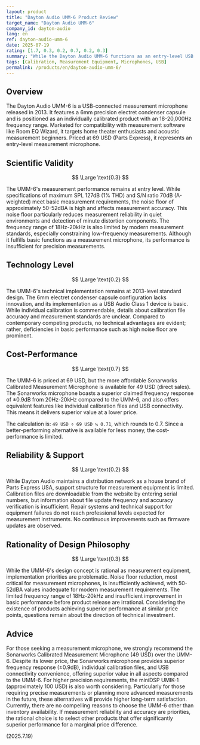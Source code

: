```yaml
---
layout: product
title: "Dayton Audio UMM-6 Product Review"
target_name: "Dayton Audio UMM-6"
company_id: dayton-audio
lang: en
ref: dayton-audio-umm-6
date: 2025-07-19
rating: [1.7, 0.3, 0.2, 0.7, 0.2, 0.3]
summary: "While the Dayton Audio UMM-6 functions as an entry-level USB measurement microphone, its high noise floor, limited measurement performance, and the availability of superior alternatives at the same price point make it difficult to recommend."
tags: [Calibration, Measurement Equipment, Microphones, USB]
permalink: /products/en/dayton-audio-umm-6/
---
```

## Overview

The Dayton Audio UMM-6 is a USB-connected measurement microphone released in 2013. It features a 6mm precision electret condenser capsule and is positioned as an individually calibrated product with an 18-20,000Hz frequency range. Marketed for compatibility with measurement software like Room EQ Wizard, it targets home theater enthusiasts and acoustic measurement beginners. Priced at 69 USD (Parts Express), it represents an entry-level measurement microphone.

## Scientific Validity

$$ \Large \text{0.3} $$

The UMM-6's measurement performance remains at entry level. While specifications of maximum SPL 127dB (1% THD) and S/N ratio 70dB (A-weighted) meet basic measurement requirements, the noise floor of approximately 50-52dBA is high and affects measurement accuracy. This noise floor particularly reduces measurement reliability in quiet environments and detection of minute distortion components. The frequency range of 18Hz-20kHz is also limited by modern measurement standards, especially constraining low-frequency measurements. Although it fulfills basic functions as a measurement microphone, its performance is insufficient for precision measurements.

## Technology Level

$$ \Large \text{0.2} $$

The UMM-6's technical implementation remains at 2013-level standard design. The 6mm electret condenser capsule configuration lacks innovation, and its implementation as a USB Audio Class 1 device is basic. While individual calibration is commendable, details about calibration file accuracy and measurement standards are unclear. Compared to contemporary competing products, no technical advantages are evident; rather, deficiencies in basic performance such as high noise floor are prominent.

## Cost-Performance

$$ \Large \text{0.7} $$

The UMM-6 is priced at 69 USD, but the more affordable Sonarworks Calibrated Measurement Microphone is available for 49 USD (direct sales). The Sonarworks microphone boasts a superior claimed frequency response of ±0.9dB from 20Hz-20kHz compared to the UMM-6, and also offers equivalent features like individual calibration files and USB connectivity. This means it delivers superior value at a lower price.

The calculation is: `49 USD ÷ 69 USD ≒ 0.71`, which rounds to 0.7. Since a better-performing alternative is available for less money, the cost-performance is limited.

## Reliability & Support

$$ \Large \text{0.2} $$

While Dayton Audio maintains a distribution network as a house brand of Parts Express USA, support structure for measurement equipment is limited. Calibration files are downloadable from the website by entering serial numbers, but information about file update frequency and accuracy verification is insufficient. Repair systems and technical support for equipment failures do not reach professional levels expected for measurement instruments. No continuous improvements such as firmware updates are observed.

## Rationality of Design Philosophy

$$ \Large \text{0.3} $$

While the UMM-6's design concept is rational as measurement equipment, implementation priorities are problematic. Noise floor reduction, most critical for measurement microphones, is insufficiently achieved, with 50-52dBA values inadequate for modern measurement requirements. The limited frequency range of 18Hz-20kHz and insufficient improvement in basic performance before product release are irrational. Considering the existence of products achieving superior performance at similar price points, questions remain about the direction of technical investment.

## Advice

For those seeking a measurement microphone, we strongly recommend the Sonarworks Calibrated Measurement Microphone (49 USD) over the UMM-6. Despite its lower price, the Sonarworks microphone provides superior frequency response (±0.9dB), individual calibration files, and USB connectivity convenience, offering superior value in all aspects compared to the UMM-6. For higher precision requirements, the miniDSP UMIK-1 (approximately 100 USD) is also worth considering. Particularly for those requiring precise measurements or planning more advanced measurements in the future, these alternatives will provide higher long-term satisfaction. Currently, there are no compelling reasons to choose the UMM-6 other than inventory availability. If measurement reliability and accuracy are priorities, the rational choice is to select other products that offer significantly superior performance for a marginal price difference.

(2025.7.19)